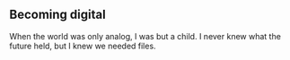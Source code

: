 ## Becoming digital

When the world was only analog, I was but a child. I never knew what the future held, but I knew we needed files.
